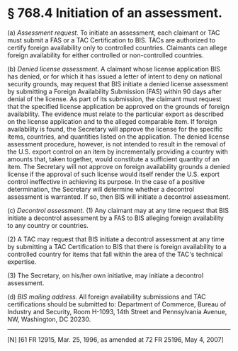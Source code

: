 # § 768.4   Initiation of an assessment.

(a) *Assessment request.* To initiate an assessment, each claimant or TAC must submit a FAS or a TAC Certification to BIS. TACs are authorized to certify foreign availability only to controlled countries. Claimants can allege foreign availability for either controlled or non-controlled countries.


(b) *Denied license assessment.* A claimant whose license application BIS has denied, or for which it has issued a letter of intent to deny on national security grounds, may request that BIS initiate a denied license assessment by submitting a Foreign Availability Submission (FAS) within 90 days after denial of the license. As part of its submission, the claimant must request that the specified license application be approved on the grounds of foreign availability. The evidence must relate to the particular export as described on the license application and to the alleged comparable item. If foreign availability is found, the Secretary will approve the license for the specific items, countries, and quantities listed on the application. The denied license assessment procedure, however, is not intended to result in the removal of the U.S. export control on an item by incrementally providing a country with amounts that, taken together, would constitute a sufficient quantity of an item. The Secretary will not approve on foreign availability grounds a denied license if the approval of such license would itself render the U.S. export control ineffective in achieving its purpose. In the case of a positive determination, the Secretary will determine whether a decontrol assessment is warranted. If so, then BIS will initiate a decontrol assessment.


(c) *Decontrol assessment.* (1) Any claimant may at any time request that BIS initiate a decontrol assessment by a FAS to BIS alleging foreign availability to any country or countries.


(2) A TAC may request that BIS initiate a decontrol assessment at any time by submitting a TAC Certification to BIS that there is foreign availability to a controlled country for items that fall within the area of the TAC's technical expertise.


(3) The Secretary, on his/her own initiative, may initiate a decontrol assessment.


(d) *BIS mailing address.* All foreign availability submissions and TAC certifications should be submitted to: Department of Commerce, Bureau of Industry and Security, Room H-1093, 14th Street and Pennsylvania Avenue, NW, Washington, DC 20230.



---

[N] [61 FR 12915, Mar. 25, 1996, as amended at 72 FR 25196, May 4, 2007]





